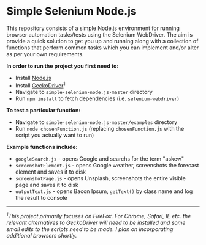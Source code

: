 # Simple Selenium Node.js

This repository consists of a simple Node.js environment for running browser automation tasks/tests using the Selenium WebDriver. The aim is provide a quick solution to get you up and running along with a collection of functions that perform common tasks which you can implement and/or alter as per your own requirements.

**In order to run the project you first need to:**

- Install [Node.js](https://nodejs.org/en/)
- Install [GeckoDriver](https://github.com/mozilla/geckodriver/releases)<sup>1</sup>
- Navigate to `simple-selenium-node.js-master` directory
- Run `npm install` to fetch dependencies (i.e. `selenium-webdriver`)

**To test a particular function:**
- Navigate to `simple-selenium-node.js-master/examples` directory
- Run `node chosenFunction.js` (replacing `chosenFunction.js` with the script you actually want to run)

**Example functions include:**
- `googleSearch.js` - opens Google and searchs for the term "askew"
- `screenshotElement.js` - opens Google weather, screenshots the forecast element and saves it to disk
- `screenshotPage.js` - opens Unsplash, screenshots the entire visible page and saves it to disk
- `outputText.js` - opens Bacon Ipsum, `getText()` by class name and log the result to console
<hr>

*<sup>1</sup>This project primarily focuses on FireFox. For Chrome, Safari, IE etc. the relevant alternatives to GeckoDriver will need to be installed and some small edits to the scripts need to be made. I plan on incorporating additional browsers shortly.*
